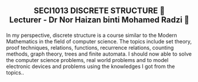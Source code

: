 <h2><p align = "center" >SECI1013 DISCRETE STRUCTURE 📐<br/>
Lecturer - Dr Nor Haizan binti Mohamed Radzi 💁<p/></h2>

In my perspective, discrete structure is a course similar to the Modern Mathematics in the field of computer science. 
The topics include set theory, proof techniques, relations, functions, recurrence relations, counting methods, graph theory, trees and finite automata. 
I should now able to solve the computer science problems, real world problems and to model electronic devices and problems using the knowledges I got from the topics..
